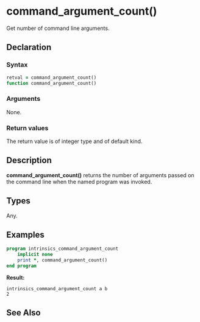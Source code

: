 # command_argument_count()

Get number of command line arguments.

## Declaration

### Syntax

```fortran
retval = command_argument_count()
function command_argument_count()
```

### Arguments

None.

### Return values

The return value is of integer type and of default kind.

## Description

**command_argument_count()** returns the number of arguments passed on the
command line when the named program was invoked.

## Types

Any.

## Examples

```fortran
program intrinsics_command_argument_count
    implicit none
	print *, command_argument_count()
end program
```

**Result:**

```
intrinsics_command_argument_count a b
2
```

## See Also
